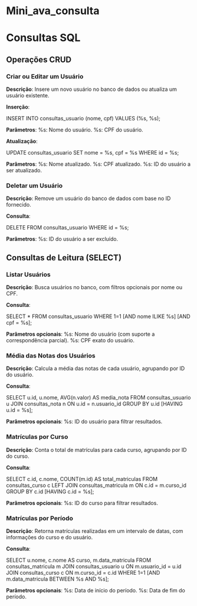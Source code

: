 # Mini_ava_consulta
# Consultas SQL

## Operações CRUD
### Criar ou Editar um Usuário

**Descrição**: Insere um novo usuário no banco de dados ou atualiza um usuário existente.

**Inserção**:

INSERT INTO consultas_usuario (nome, cpf)
VALUES (%s, %s);

**Parâmetros**:
%s: Nome do usuário.
%s: CPF do usuário.

**Atualização**:

UPDATE consultas_usuario 
SET nome = %s, cpf = %s 
WHERE id = %s;

**Parâmetros**:
%s: Nome atualizado.
%s: CPF atualizado.
%s: ID do usuário a ser atualizado.

### Deletar um Usuário
**Descrição**: Remove um usuário do banco de dados com base no ID fornecido.

**Consulta**:

DELETE FROM consultas_usuario 
WHERE id = %s;

**Parâmetros**:
%s: ID do usuário a ser excluído.

## Consultas de Leitura (SELECT)
### Listar Usuários
**Descrição**: Busca usuários no banco, com filtros opcionais por nome ou CPF.

**Consulta**:

SELECT * FROM consultas_usuario 
WHERE 1=1
[AND nome ILIKE %s]
[AND cpf = %s];

**Parâmetros opcionais**:
%s: Nome do usuário (com suporte a correspondência parcial).
%s: CPF exato do usuário.

### Média das Notas dos Usuários
**Descrição**: Calcula a média das notas de cada usuário, agrupando por ID do usuário.

**Consulta**:

SELECT u.id, u.nome, AVG(n.valor) AS media_nota
FROM consultas_usuario u
JOIN consultas_nota n ON u.id = n.usuario_id
GROUP BY u.id
[HAVING u.id = %s];

**Parâmetros opcionais**:
%s: ID do usuário para filtrar resultados.

### Matrículas por Curso
**Descrição**: Conta o total de matrículas para cada curso, agrupando por ID do curso.

**Consulta**:

SELECT c.id, c.nome, COUNT(m.id) AS total_matriculas
FROM consultas_curso c
LEFT JOIN consultas_matricula m ON c.id = m.curso_id
GROUP BY c.id
[HAVING c.id = %s];

**Parâmetros opcionais**:
%s: ID do curso para filtrar resultados.

### Matrículas por Período
**Descrição**: Retorna matrículas realizadas em um intervalo de datas, com informações do curso e do usuário.

**Consulta**:

SELECT u.nome, c.nome AS curso, m.data_matricula
FROM consultas_matricula m
JOIN consultas_usuario u ON m.usuario_id = u.id
JOIN consultas_curso c ON m.curso_id = c.id
WHERE 1=1
[AND m.data_matricula BETWEEN %s AND %s];

**Parâmetros opcionais**:
%s: Data de início do período.
%s: Data de fim do período.
